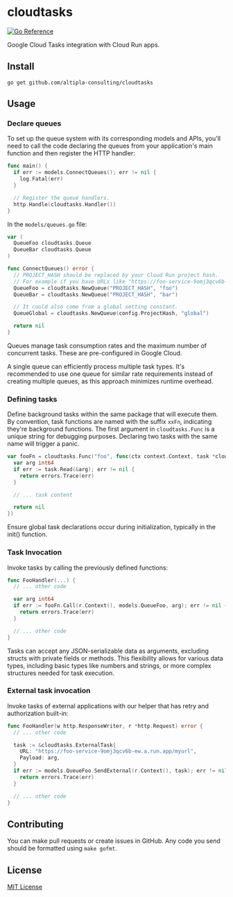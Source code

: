 
# cloudtasks

[![Go Reference](https://pkg.go.dev/badge/github.com/altipla-consulting/cloudtasks.svg)](https://pkg.go.dev/github.com/altipla-consulting/cloudtasks)

Google Cloud Tasks integration with Cloud Run apps.


## Install

```shell
go get github.com/altipla-consulting/cloudtasks
```


## Usage

### Declare queues

To set up the queue system with its corresponding models and APIs, you'll need to call the code declaring the queues from your application's main function and then register the HTTP handler:

```go
func main() {
  if err := models.ConnectQueues(); err != nil {
    log.Fatal(err)
  }

  // Register the queue handlers.
  http.Handle(cloudtasks.Handler())
}
```

In the `models/queues.go` file:

```go
var (
  QueueFoo cloudtasks.Queue
  QueueBar cloudtasks.Queue
)

func ConnectQueues() error {
  // PROJECT_HASH should be replaced by your Cloud Run project hash.
  // For example if you have URLs like "https://foo-service-9omj3qcv6b-ew.a.run.app/" the hash will be "9omj3qcv6b".
  QueueFoo = cloudtasks.NewQueue("PROJECT_HASH", "foo")
  QueueBar = cloudtasks.NewQueue("PROJECT_HASH", "bar")

  // It could also come from a global setting constant.
  QueueGlobal = cloudtasks.NewQueue(config.ProjectHash, "global")

  return nil
}
```

Queues manage task consumption rates and the maximum number of concurrent tasks. These are pre-configured in Google Cloud.

A single queue can efficiently process multiple task types. It's recommended to use one queue for similar rate requirements instead of creating multiple queues, as this approach minimizes runtime overhead.


### Defining tasks

Define background tasks within the same package that will execute them. By convention, task functions are named with the suffix `xxFn`, indicating they're background functions. The first argument in `cloudtasks.Func` is a unique string for debugging purposes. Declaring two tasks with the same name will trigger a panic.

```go
var fooFn = cloudtasks.Func("foo", func(ctx context.Context, task *cloudtasks.Task) error {
  var arg int64
  if err := task.Read(&arg); err != nil {
    return errors.Trace(err)
  }

  // ... task content

  return nil
})
```

Ensure global task declarations occur during initialization, typically in the init() function.


### Task Invocation

Invoke tasks by calling the previously defined functions:

```go
func FooHandler(...) {
  // ... other code

  var arg int64
  if err := fooFn.Call(r.Context(), models.QueueFoo, arg); err != nil {
    return errors.Trace(err)
  }

  // ... other code
}
```

Tasks can accept any JSON-serializable data as arguments, excluding structs with private fields or methods. This flexibility allows for various data types, including basic types like numbers and strings, or more complex structures needed for task execution.


### External task invocation

Invoke tasks of external applications with our helper that has retry and authorization built-in:

```go
func FooHandler(w http.ResponseWriter, r *http.Request) error {
  // ... other code

  task := &cloudtasks.ExternalTask{
    URL: "https://foo-service-9omj3qcv6b-ew.a.run.app/myurl",
    Payload: arg,
  }
  if err := models.QueueFoo.SendExternal(r.Context(), task); err != nil {
    return errors.Trace(err)
  }

  // ... other code
}
```


## Contributing

You can make pull requests or create issues in GitHub. Any code you send should be formatted using `make gofmt`.


## License

[MIT License](LICENSE)
